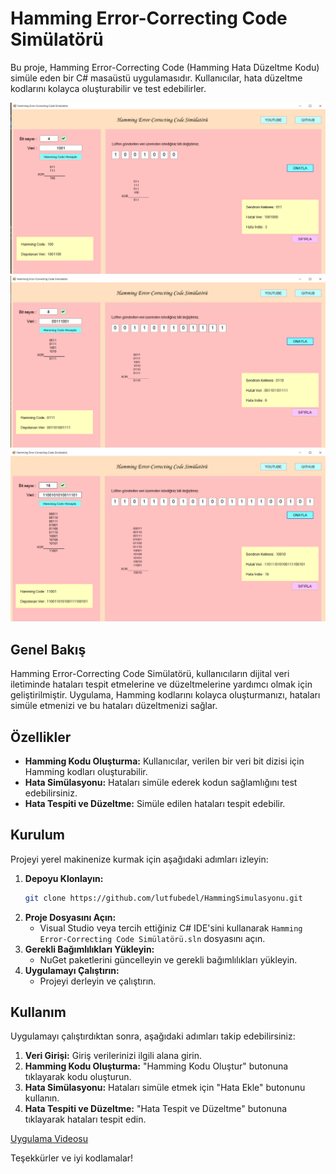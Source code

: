 # Hamming Error-Correcting Code Simülatörü

Bu proje, Hamming Error-Correcting Code (Hamming Hata Düzeltme Kodu) simüle eden bir C# masaüstü uygulamasıdır. Kullanıcılar, hata düzeltme kodlarını kolayca oluşturabilir ve test edebilirler.

![Proje Görseli](resimler/simulator1.png)
![Proje Görseli](resimler/simulator2.png)
![Proje Görseli](resimler/simulator3.png)

## Genel Bakış

Hamming Error-Correcting Code Simülatörü, kullanıcıların dijital veri iletiminde hataları tespit etmelerine ve düzeltmelerine yardımcı olmak için geliştirilmiştir. Uygulama, Hamming kodlarını kolayca oluşturmanızı, hataları simüle etmenizi ve bu hataları düzeltmenizi sağlar.

## Özellikler

- **Hamming Kodu Oluşturma:** Kullanıcılar, verilen bir veri bit dizisi için Hamming kodları oluşturabilir.
- **Hata Simülasyonu:** Hataları simüle ederek kodun sağlamlığını test edebilirsiniz.
- **Hata Tespiti ve Düzeltme:** Simüle edilen hataları tespit edebilir.

## Kurulum

Projeyi yerel makinenize kurmak için aşağıdaki adımları izleyin:

1. **Depoyu Klonlayın:**
    ```bash
    git clone https://github.com/lutfubedel/HammingSimulasyonu.git
    ```
2. **Proje Dosyasını Açın:**
    - Visual Studio veya tercih ettiğiniz C# IDE'sini kullanarak `Hamming Error-Correcting Code Simülatörü.sln` dosyasını açın.
3. **Gerekli Bağımlılıkları Yükleyin:**
    - NuGet paketlerini güncelleyin ve gerekli bağımlılıkları yükleyin.
4. **Uygulamayı Çalıştırın:**
    - Projeyi derleyin ve çalıştırın.

## Kullanım

Uygulamayı çalıştırdıktan sonra, aşağıdaki adımları takip edebilirsiniz:

1. **Veri Girişi:** Giriş verilerinizi ilgili alana girin.
2. **Hamming Kodu Oluşturma:** "Hamming Kodu Oluştur" butonuna tıklayarak kodu oluşturun.
3. **Hata Simülasyonu:** Hataları simüle etmek için "Hata Ekle" butonunu kullanın.
4. **Hata Tespiti ve Düzeltme:** "Hata Tespit ve Düzeltme" butonuna tıklayarak hataları tespit edin.

[Uygulama Videosu](https://youtu.be/QilxppfCjoI)

Teşekkürler ve iyi kodlamalar!

